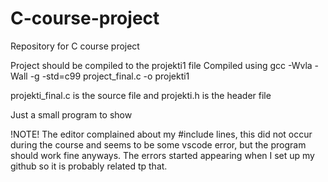 # C-course-project
Repository for C course project

Project should be compiled to the projekti1 file
Compiled using gcc -Wvla -Wall -g -std=c99 project_final.c -o projekti1

projekti_final.c is the source file and projekti.h is the header file

Just a small program to show

!NOTE! The editor complained about my #include lines, this did not occur during the course and seems to be some vscode error, but the program should work fine anyways. The errors started appearing when I set up my github so it is probably related tp that.